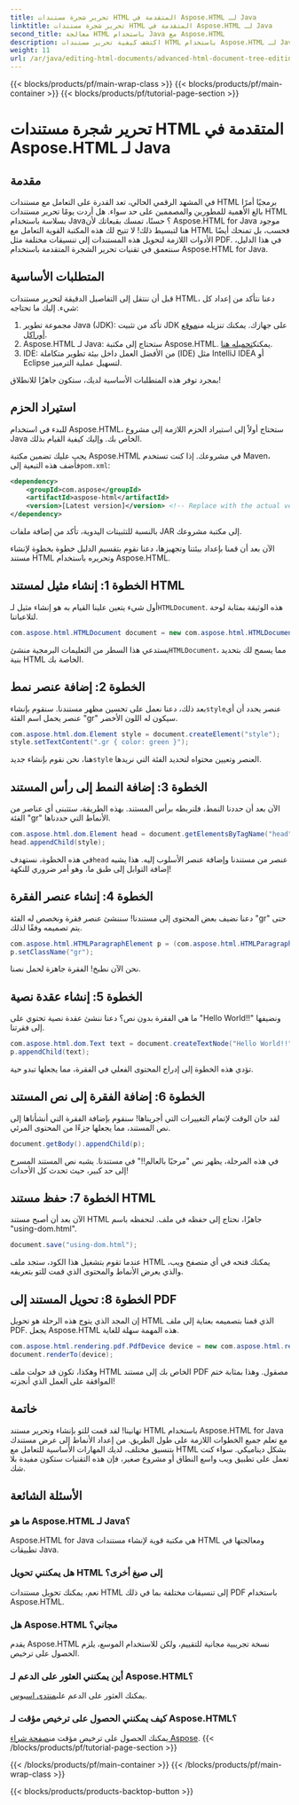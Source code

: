 ```yaml
---
title: تحرير شجرة مستندات HTML المتقدمة في Aspose.HTML لـ Java
linktitle: تحرير شجرة مستندات HTML المتقدمة في Aspose.HTML لـ Java
second_title: معالجة HTML باستخدام Java مع Aspose.HTML
description: اكتشف كيفية تحرير مستندات HTML باستخدام Aspose.HTML لـ Java باستخدام هذا الدليل خطوة بخطوة، بما في ذلك إنشاء الأنماط والفقرات وتحويلها إلى PDF.
weight: 11
url: /ar/java/editing-html-documents/advanced-html-document-tree-editing/
---
```


{{< blocks/products/pf/main-wrap-class >}}
{{< blocks/products/pf/main-container >}}
{{< blocks/products/pf/tutorial-page-section >}}

# تحرير شجرة مستندات HTML المتقدمة في Aspose.HTML لـ Java

## مقدمة

في المشهد الرقمي الحالي، تعد القدرة على التعامل مع مستندات HTML برمجيًا أمرًا بالغ الأهمية للمطورين والمصممين على حد سواء. هل أردت يومًا تحرير مستندات HTML بسلاسة باستخدام Java؟ حسنًا، تمسك بقبعاتك لأن Aspose.HTML for Java موجود هنا لتبسيط ذلك! لا تتيح لك هذه المكتبة القوية التعامل مع HTML فحسب، بل تمنحك أيضًا الأدوات اللازمة لتحويل هذه المستندات إلى تنسيقات مختلفة مثل PDF. في هذا الدليل، سنتعمق في تقنيات تحرير الشجرة المتقدمة باستخدام Aspose.HTML for Java.

## المتطلبات الأساسية

قبل أن ننتقل إلى التفاصيل الدقيقة لتحرير مستندات HTML، دعنا نتأكد من إعداد كل شيء. إليك ما تحتاجه:
1.  مجموعة تطوير Java (JDK): تأكد من تثبيت JDK على جهازك. يمكنك تنزيله من[موقع أوراكل](https://www.oracle.com/java/technologies/javase-jdk11-downloads.html).
2.  Aspose.HTML لـ Java: ستحتاج إلى مكتبة Aspose.HTML. يمكنك[تحميله هنا](https://releases.aspose.com/html/java/).
3. IDE: من الأفضل العمل داخل بيئة تطوير متكاملة (IDE) مثل IntelliJ IDEA أو Eclipse لتسهيل عملية الترميز.

بمجرد توفر هذه المتطلبات الأساسية لديك، ستكون جاهزًا للانطلاق!

## استيراد الحزم
للبدء في استخدام Aspose.HTML، ستحتاج أولاً إلى استيراد الحزم اللازمة إلى مشروع Java الخاص بك. وإليك كيفية القيام بذلك.

 يجب عليك تضمين مكتبة Aspose.HTML في مشروعك. إذا كنت تستخدم Maven، فأضف هذه التبعية إلى`pom.xml`:

```xml
<dependency>
    <groupId>com.aspose</groupId>
    <artifactId>aspose-html</artifactId>
    <version>[Latest version]</version> <!-- Replace with the actual version -->
</dependency>
```

بالنسبة للتثبيتات اليدوية، تأكد من إضافة ملفات JAR إلى مكتبة مشروعك.

الآن بعد أن قمنا بإعداد بيئتنا وتجهيزها، دعنا نقوم بتقسيم الدليل خطوة بخطوة لإنشاء مستند HTML وتحريره باستخدام Aspose.HTML.

## الخطوة 1: إنشاء مثيل لمستند HTML

 أول شيء يتعين علينا القيام به هو إنشاء مثيل لـ`HTMLDocument`. هذه الوثيقة بمثابة لوحة لتلاعباتنا.

```java
com.aspose.html.HTMLDocument document = new com.aspose.html.HTMLDocument();
```

 يستدعي هذا السطر من التعليمات البرمجية منشئ`HTMLDocument`، مما يسمح لك بتحديد بنية HTML الخاصة بك.

## الخطوة 2: إضافة عنصر نمط

 بعد ذلك، دعنا نعمل على تحسين مظهر مستندنا. سنقوم بإنشاء`style`عنصر يحدد أن أي عنصر يحمل اسم الفئة "gr" سيكون له اللون الأخضر.

```java
com.aspose.html.dom.Element style = document.createElement("style");
style.setTextContent(".gr { color: green }");
```

 هنا، نحن نقوم بإنشاء جديد`style` العنصر وتعيين محتواه لتحديد الفئة التي نريدها.

## الخطوة 3: إضافة النمط إلى رأس المستند

الآن بعد أن حددنا النمط، فلنربطه برأس المستند. بهذه الطريقة، ستتبنى أي عناصر من الفئة "gr" الأنماط التي حددناها.

```java
com.aspose.html.dom.Element head = document.getElementsByTagName("head").get_Item(0);
head.appendChild(style);
```

 في هذه الخطوة، نستهدف`head` عنصر من مستندنا وإضافة عنصر الأسلوب إليه. هذا يشبه إضافة التوابل إلى طبق ما، وهو أمر ضروري للنكهة!

## الخطوة 4: إنشاء عنصر الفقرة

دعنا نضيف بعض المحتوى إلى مستندنا! سننشئ عنصر فقرة ونخصص له الفئة "gr" حتى يتم تصميمه وفقًا لذلك.

```java
com.aspose.html.HTMLParagraphElement p = (com.aspose.html.HTMLParagraphElement) document.createElement("p");
p.setClassName("gr");
```

نحن الآن نطبخ! الفقرة جاهزة لحمل نصنا.

## الخطوة 5: إنشاء عقدة نصية

ما هي الفقرة بدون نص؟ دعنا ننشئ عقدة نصية تحتوي على "Hello World!!" ونضيفها إلى فقرتنا.

```java
com.aspose.html.dom.Text text = document.createTextNode("Hello World!!");
p.appendChild(text);
```

تؤدي هذه الخطوة إلى إدراج المحتوى الفعلي في الفقرة، مما يجعلها تبدو حية.

## الخطوة 6: إضافة الفقرة إلى نص المستند

لقد حان الوقت لإتمام التغييرات التي أجريناها! سنقوم بإضافة الفقرة التي أنشأناها إلى نص المستند، مما يجعلها جزءًا من المحتوى المرئي.

```java
document.getBody().appendChild(p);
```

في هذه المرحلة، يظهر نص "مرحبًا بالعالم!!" في مستندنا. يشبه نص المستند المسرح إلى حد كبير، حيث تحدث كل الأحداث!

## الخطوة 7: حفظ مستند HTML

الآن بعد أن أصبح مستند HTML جاهزًا، نحتاج إلى حفظه في ملف. لنحفظه باسم "using-dom.html".

```java
document.save("using-dom.html");
```

عندما تقوم بتشغيل هذا الكود، ستجد ملف HTML يمكنك فتحه في أي متصفح ويب، والذي يعرض الأنماط والمحتوى الذي قمت للتو بتعريفه.

## الخطوة 8: تحويل المستند إلى PDF

إن المجد الذي يتوج هذه الرحلة هو تحويل HTML الذي قمنا بتصميمه بعناية إلى ملف PDF. يجعل Aspose.HTML هذه المهمة سهلة للغاية.

```java
com.aspose.html.rendering.pdf.PdfDevice device = new com.aspose.html.rendering.pdf.PdfDevice("using-dom.pdf");
document.renderTo(device);
```

وهكذا، تكون قد حولت ملف HTML الخاص بك إلى مستند PDF مصقول. وهذا بمثابة ختم الموافقة على العمل الذي أنجزته!

## خاتمة
تهانينا! لقد قمت للتو بإنشاء وتحرير مستند HTML باستخدام Aspose.HTML for Java مع تعلم جميع الخطوات اللازمة على طول الطريق. من إعداد الأنماط إلى عرض مستندك بتنسيق مختلف، لديك المهارات الأساسية للتعامل مع HTML بشكل ديناميكي. سواء كنت تعمل على تطبيق ويب واسع النطاق أو مشروع صغير، فإن هذه التقنيات ستكون مفيدة بلا شك.


## الأسئلة الشائعة

### ما هو Aspose.HTML لـ Java؟
Aspose.HTML for Java هي مكتبة قوية لإنشاء مستندات HTML ومعالجتها في تطبيقات Java.
### هل يمكنني تحويل HTML إلى صيغ أخرى؟
نعم، يمكنك تحويل مستندات HTML إلى تنسيقات مختلفة بما في ذلك PDF باستخدام Aspose.HTML.
### هل Aspose.HTML مجاني؟
يقدم Aspose.HTML نسخة تجريبية مجانية للتقييم، ولكن للاستخدام الموسع، يلزم الحصول على ترخيص.
### أين يمكنني العثور على الدعم لـ Aspose.HTML؟
 يمكنك العثور على الدعم على[منتدى اسبوس](https://forum.aspose.com/c/html/29).
### كيف يمكنني الحصول على ترخيص مؤقت لـ Aspose.HTML؟
 يمكنك الحصول على ترخيص مؤقت من[صفحة شراء Aspose](https://purchase.aspose.com/temporary-license/).
{{< /blocks/products/pf/tutorial-page-section >}}

{{< /blocks/products/pf/main-container >}}
{{< /blocks/products/pf/main-wrap-class >}}

{{< blocks/products/products-backtop-button >}}
